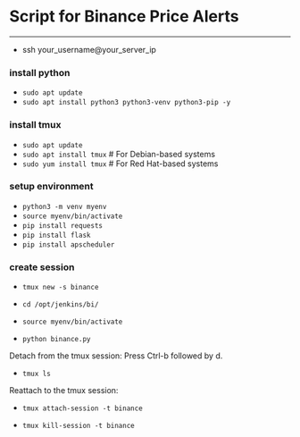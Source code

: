 # Script for Binance Price Alerts

------------------------

* ssh your_username@your_server_ip

### install python
* `sudo apt update`
* `sudo apt install python3 python3-venv python3-pip -y`

### install tmux 
* `sudo apt update`
* `sudo apt install tmux`  # For Debian-based systems
* `sudo yum install tmux`  # For Red Hat-based systems

### setup environment 
* `python3 -m venv myenv`
* `source myenv/bin/activate`
* `pip install requests`
* `pip install flask`
* `pip install apscheduler`


### create session
* `tmux new -s binance`

* `cd /opt/jenkins/bi/`
* `source myenv/bin/activate`
* `python binance.py`

Detach from the tmux session:
Press Ctrl-b followed by d.

* `tmux ls`

Reattach to the tmux session:
* `tmux attach-session -t binance`

* `tmux kill-session -t binance`


